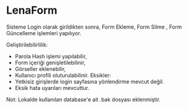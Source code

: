 # LenaForm

Sisteme Login olarak girildikten sonra,
Form Ekleme,
Form Silme ,
Form Güncelleme işlemleri yapılıyor.

Geliştirilebilirlilik: 
  - Parola Hash işlemi yapılabilir,
  - Form içeriği genişletilebilinir,
  - Görseller eklenebilir,
  - Kullanıcı profili oluturulabilinir.
Eksikler:
  - Yetkisiz girişlerde login sayfasına yönlendirme mevcut değil.
  - Eksik hata uyarıları mevcuttur.

Not: Lokalde kullanılan database'e ait .bak dosyası eklenmiştir.
